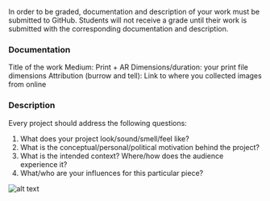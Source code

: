In order to be graded, documentation and description of your work must be submitted to GitHub. Students will not receive a grade until their work is submitted with the corresponding documentation and description.

### Documentation
Title of the work
Medium: Print + AR
Dimensions/duration: your print file dimensions
Attribution (burrow and tell): Link to where you collected images from online

### Description
Every project should address the following questions:
1. What does your project look/sound/smell/feel like?
2. What is the conceptual/personal/political motivation behind the project?
3. What is the intended context? Where/how does the audience experience it?
4. What/who are your influences for this particular piece?

![alt text](https://i.imgur.com/7ETp646.jpg)

